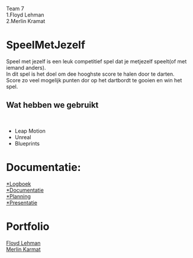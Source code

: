 Team 7</br>
1.Floyd Lehman</br>
2.Merlin Kramat

# SpeelMetJezelf

Speel met jezelf is een leuk competitief spel dat je metjezelf speelt(of met iemand anders).</br>
In dit spel is het doel om dee hooghste score te halen door te darten.</br>
Score zo veel mogelijk punten dor op het dartbordt te gooien en win het spel.

<h2>Wat hebben we gebruikt</h2><br>

* Leap Motion
* Unreal 
* Blueprints


# Documentatie:

<a href="https://docs.google.com/spreadsheets/d/1skij1ruHYZjLoreKRRZMoNlANQSx8ScQmxlBmDIBt3s/edit?usp=sharing">*Logboek</a><br>
<a href="https://docs.google.com/document/d/14F_5ipyiJEfn82Z_AnuXVSafSGal3RvYmYvSXrwjuKA/edit?usp=sharing">*Documentatie</a><br>
<a href="">*Planning</a><br>
<a href="">*Presentatie</a>

# Portfolio

<a href="http://22355.hosts.ma-cloud.nl/">Floyd Lehman</a><br>
<a href="">Merlin Karmat</a><br>
